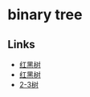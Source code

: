 # binary tree

## Links

- [红黑树](https://zhuanlan.zhihu.com/p/37470948)
- [红黑树](https://blog.csdn.net/weixin_43790276/article/details/106042360)
- [2-3树](https://www.cnblogs.com/tiancai/p/9072813.html)